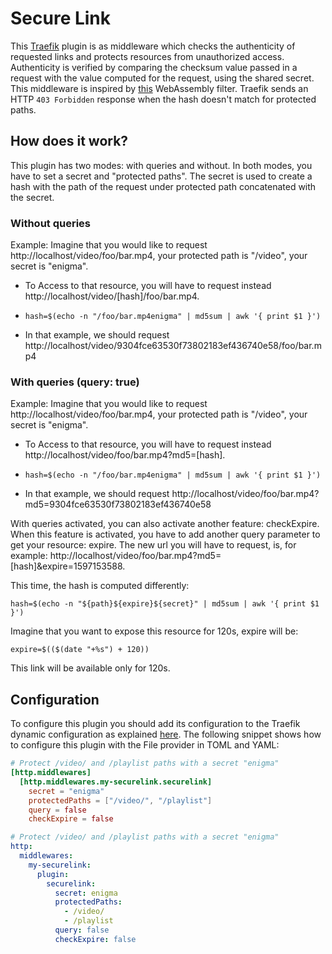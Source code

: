# Secure Link

This [Traefik](https://github.com/traefik/traefik) plugin is as middleware which checks the authenticity of requested links and protects resources from unauthorized access. Authenticity is verified by comparing the checksum value passed in a request with the value computed for the request, using the shared secret.
This middleware is inspired by [this](https://github.com/blake/secure-link-filter) WebAssembly filter.
Traefik sends an HTTP `403 Forbidden` response when the hash doesn't match for protected paths.

## How does it work?

This plugin has two modes: with queries and without. In both modes, you have to set a secret and "protected paths".
The secret is used to create a hash with the path of the request under protected path concatenated with the secret.

### Without queries

Example: Imagine that you would like to request http://localhost/video/foo/bar.mp4, your protected path is "/video", your secret is "enigma".
* To Access to that resource, you will have to request instead http://localhost/video/[hash]/foo/bar.mp4.
* ```shell
  hash=$(echo -n "/foo/bar.mp4enigma" | md5sum | awk '{ print $1 }')
  ```
* In that example, we should request http://localhost/video/9304fce63530f73802183ef436740e58/foo/bar.mp4

### With queries (query: true)

Example: Imagine that you would like to request http://localhost/video/foo/bar.mp4, your protected path is "/video", your secret is "enigma".
* To Access to that resource, you will have to request instead http://localhost/video/foo/bar.mp4?md5=[hash].
* ```shell
  hash=$(echo -n "/foo/bar.mp4enigma" | md5sum | awk '{ print $1 }')
  ```
* In that example, we should request http://localhost/video/foo/bar.mp4?md5=9304fce63530f73802183ef436740e58

With queries activated, you can also activate another feature: checkExpire.
When this feature is activated, you have to add another query parameter to get your resource: expire.
The new url you will have to request, is, for example: http://localhost/video/foo/bar.mp4?md5=[hash]&expire=1597153588.

This time, the hash is computed differently:
```shell
hash=$(echo -n "${path}${expire}${secret}" | md5sum | awk '{ print $1 }')
```
Imagine that you want to expose this resource for 120s, expire will be:
```shell
expire=$(($(date "+%s") + 120))
```
This link will be available only for 120s.

## Configuration

To configure this plugin you should add its configuration to the Traefik dynamic configuration as explained [here](https://docs.traefik.io/getting-started/configuration-overview/#the-dynamic-configuration).
The following snippet shows how to configure this plugin with the File provider in TOML and YAML: 

```toml
# Protect /video/ and /playlist paths with a secret "enigma"
[http.middlewares]
  [http.middlewares.my-securelink.securelink]
    secret = "enigma"
    protectedPaths = ["/video/", "/playlist"]
    query = false
    checkExpire = false
```

```yaml
# Protect /video/ and /playlist paths with a secret "enigma"
http:
  middlewares:
    my-securelink:
      plugin:
        securelink:
          secret: enigma
          protectedPaths:
            - /video/
            - /playlist
          query: false
          checkExpire: false
```
